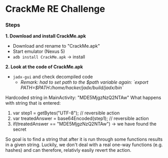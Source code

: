 # CrackMe RE Challenge
### Steps

**1. Download and install CrackMe.apk**
- Download and rename to "CrackMe.apk"
- Start emulator (Nexus 5)
- `adb install CrackMe.apk` -> install

**2. Look at the code of CrackMe.apk**
- `jadx-gui` and check decompiled code
  - *Remark: had to set path to the $path variable again: `export PATH=$PATH:/home/hacker/jadx/build/jadx/bin`*



Hardcoded string in MainActivity: "MDE5MjgzNzQ2NTAw"
What happens with string that is entered:
1. var step1 = getBytes("UTF-8"); // reversible action
2. var treatedAnswer = base64Encoded(step1); // reversible action
3. if(treatedAnswer == "MDE5MjgzNzQ2NTAw") -> we have found the secret

So goal is to find a string that after it is run through some functions results in a given string. Luckily, we don't deal with a real one-way functions (e.g. hashes) and can therefore, relativly easily revert the action. 